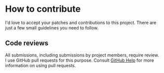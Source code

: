 # How to contribute
I'd love to accept your patches and contributions to this project. There are just a few small guidelines you need to follow.

## Code reviews
All submissions, including submissions by project members, require review. I use GitHub pull requests for this purpose. Consult [GitHub Help](https://help.github.com/articles/about-pull-requests/) for more information on using pull requests.